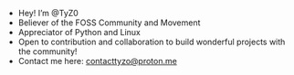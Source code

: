 - Hey! I’m @TyZ0
- Believer of the FOSS Community and Movement
- Appreciator of Python and Linux
- Open to contribution and collaboration to build wonderful projects with the community!
- Contact me here: contacttyzo@proton.me

<!---
TyZ0/TyZ0 is a ✨ special ✨ repository because its `README.md` (this file) appears on your GitHub profile.
You can click the Preview link to take a look at your changes.
--->
